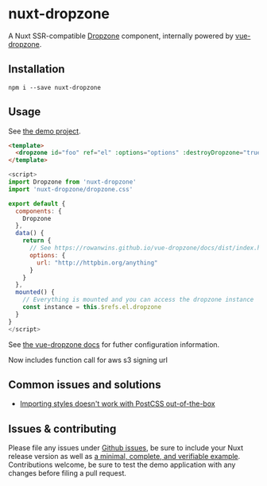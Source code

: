 # nuxt-dropzone

A Nuxt SSR-compatible [Dropzone](http://www.dropzonejs.com/) component, internally powered by [vue-dropzone](https://github.com/rowanwins/vue-dropzone).  

## Installation

    npm i --save nuxt-dropzone 

## Usage

See [the demo project](https://github.com/Etheryte/nuxt-dropzone/tree/master/demo).

```html
<template>
  <dropzone id="foo" ref="el" :options="options" :destroyDropzone="true"></dropzone>
</template>
```
```js
<script>
import Dropzone from 'nuxt-dropzone'
import 'nuxt-dropzone/dropzone.css'

export default {
  components: {
    Dropzone
  },
  data() {
    return {
      // See https://rowanwins.github.io/vue-dropzone/docs/dist/index.html#/props
      options: {
        url: "http://httpbin.org/anything"
      }
    }
  },
  mounted() {
    // Everything is mounted and you can access the dropzone instance
    const instance = this.$refs.el.dropzone
  }
}
</script>
```

See [the vue-dropzone docs](https://rowanwins.github.io/vue-dropzone/docs/dist/index.html#/props) for futher configuration information.

Now includes function call for aws s3 signing url

## Common issues and solutions

 * [Importing styles doesn't work with PostCSS out-of-the-box](https://github.com/Etheryte/nuxt-dropzone/issues/3)

## Issues & contributing

Please file any issues under [Github issues](https://github.com/Etheryte/nuxt-dropzone/issues), be sure to include your Nuxt release version as well as [a minimal, complete, and verifiable example](https://stackoverflow.com/help/mcve).  
Contributions welcome, be sure to test the demo application with any changes before filing a pull request.

